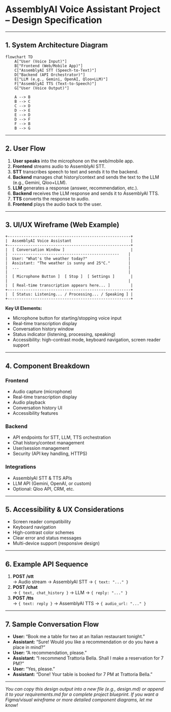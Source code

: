 # AssemblyAI Voice Assistant Project – Design Specification

---

## 1. System Architecture Diagram

```mermaid
flowchart TD
    A["User (Voice Input)"]
    B["Frontend (Web/Mobile App)"]
    C["AssemblyAI STT (Speech-to-Text)"]
    D["Backend (API Orchestrator)"]
    E["LLM (e.g., Gemini, OpenAI, Qloo+LLM)"]
    F["AssemblyAI TTS (Text-to-Speech)"]
    G["User (Voice Output)"]

    A --> B
    B --> C
    C --> D
    D --> E
    E --> D
    D --> F
    F --> B
    B --> G
```

---

## 2. User Flow

1. **User speaks** into the microphone on the web/mobile app.
2. **Frontend** streams audio to AssemblyAI STT.
3. **STT** transcribes speech to text and sends it to the backend.
4. **Backend** manages chat history/context and sends the text to the LLM (e.g., Gemini, Qloo+LLM).
5. **LLM** generates a response (answer, recommendation, etc.).
6. **Backend** receives the LLM response and sends it to AssemblyAI TTS.
7. **TTS** converts the response to audio.
8. **Frontend** plays the audio back to the user.

---

## 3. UI/UX Wireframe (Web Example)

```
+------------------------------------------------------+
|  AssemblyAI Voice Assistant                          |
+------------------------------------------------------+
|  [ Conversation Window ]                             |
|  -----------------------------------------------    |
|  User: "What's the weather today?"                  |
|  Assistant: "The weather is sunny and 25°C."        |
|  ...                                                |
|                                                     |
|  [ Microphone Button ]  [ Stop ]  [ Settings ]       |
|                                                     |
|  [ Real-time transcription appears here... ]         |
+------------------------------------------------------+
|  [ Status: Listening... / Processing... / Speaking ] |
+------------------------------------------------------+
```

**Key UI Elements:**
- Microphone button for starting/stopping voice input
- Real-time transcription display
- Conversation history window
- Status indicator (listening, processing, speaking)
- Accessibility: high-contrast mode, keyboard navigation, screen reader support

---

## 4. Component Breakdown

### **Frontend**
- Audio capture (microphone)
- Real-time transcription display
- Audio playback
- Conversation history UI
- Accessibility features

### **Backend**
- API endpoints for STT, LLM, TTS orchestration
- Chat history/context management
- User/session management
- Security (API key handling, HTTPS)

### **Integrations**
- AssemblyAI STT & TTS APIs
- LLM API (Gemini, OpenAI, or custom)
- Optional: Qloo API, CRM, etc.

---

## 5. Accessibility & UX Considerations

- Screen reader compatibility
- Keyboard navigation
- High-contrast color schemes
- Clear error and status messages
- Multi-device support (responsive design)

---

## 6. Example API Sequence

1. **POST /stt**  
   → Audio stream → AssemblyAI STT → `{ text: "..." }`
2. **POST /chat**  
   → `{ text, chat_history }` → LLM → `{ reply: "..." }`
3. **POST /tts**  
   → `{ text: reply }` → AssemblyAI TTS → `{ audio_url: "..." }`

---

## 7. Sample Conversation Flow

- **User:** “Book me a table for two at an Italian restaurant tonight.”
- **Assistant:** “Sure! Would you like a recommendation or do you have a place in mind?”
- **User:** “A recommendation, please.”
- **Assistant:** “I recommend Trattoria Bella. Shall I make a reservation for 7 PM?”
- **User:** “Yes, please.”
- **Assistant:** “Done! Your table is booked for 7 PM at Trattoria Bella.”

---

_You can copy this design output into a new file (e.g., design.md) or append it to your requirements.md for a complete project blueprint. If you want a Figma/visual wireframe or more detailed component diagrams, let me know!_

